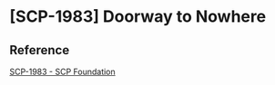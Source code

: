 # [SCP-1983] Doorway to Nowhere

## Reference

[SCP-1983 - SCP Foundation](https://scp-wiki.wikidot.com/scp-1983)